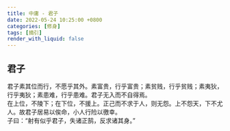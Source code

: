 ```yaml
---
title: 中庸 - 君子
date: 2022-05-24 10:25:00 +0800
categories: [修身]
tags: [摘引]
render_with_liquid: false
---
```


## 君子

君子素其位而行，不愿乎其外。素富贵，行乎富贵；素贫贱，行乎贫贱；素夷狄，行乎夷狄；素患难，行乎患难。君子无入而不自得焉。  
在上位，不陵下；在下位，不援上。正己而不求于人，则无怨。上不怨天，下不尤人。故君子居易以俟命，小人行险以徼幸。  
子曰：“射有似乎君子，失诸正鹄，反求诸其身。”

 
